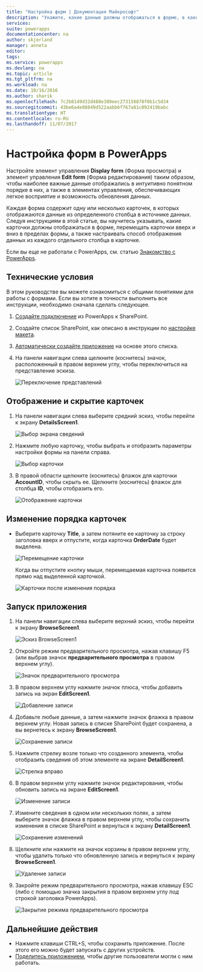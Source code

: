 ```yaml
---
title: "Настройка форм | Документация Майкрософт"
description: "Укажите, какие данные должны отображаться в форме, в каком порядке и в каких элементах управления."
services: 
suite: powerapps
documentationcenter: na
author: skjerland
manager: anneta
editor: 
tags: 
ms.service: powerapps
ms.devlang: na
ms.topic: article
ms.tgt_pltfrm: na
ms.workload: na
ms.date: 10/16/2016
ms.author: sharik
ms.openlocfilehash: 7c2b8149d32d488e389eec273158870f0b1c5d34
ms.sourcegitcommit: 43be6a4e08849d522aabb6f767a81c092419babc
ms.translationtype: HT
ms.contentlocale: ru-RU
ms.lasthandoff: 11/07/2017
---
```

# <a name="customize-forms-in-powerapps"></a>Настройка форм в PowerApps
Настройте элемент управления **Display form** (Форма просмотра) и элемент управления **Edit form** (Форма редактирования) таким образом, чтобы наиболее важные данные отображались в интуитивно понятном порядке в них, а также в элементах управления, обеспечивающих легкое восприятие и возможность обновления данных.

Каждая форма содержит одну или несколько карточек, в которых отображаются данные из определенного столбца в источнике данных. Следуя инструкциям в этой статье, вы научитесь указывать, какие карточки должны отображаться в форме, перемещать карточки вверх и вниз в пределах формы, а также настраивать способ отображения данных из каждого отдельного столбца в карточке.

Если вы еще не работали с PowerApps, см. статью [Знакомство с PowerApps](getting-started.md).

## <a name="prerequisites"></a>Технические условия
В этом руководстве вы можете ознакомиться с общими понятиями для работы с формами. Если вы хотите в точности выполнить все инструкции, необходимо сначала сделать следующее.

1. [Создайте подключение](connect-to-sharepoint.md) из PowerApps к SharePoint.
2. Создайте список SharePoint, как описано в инструкции по [настройке макета](customize-layout-sharepoint.md).
3. [Автоматически создайте приложение](app-from-sharepoint.md) на основе этого списка.
4. На панели навигации слева щелкните (коснитесь) значок, расположенный в правом верхнем углу, чтобы переключиться на представление эскиза.
   
    ![Переключение представлений](./media/customize-forms-sharepoint/toggle-view.png)

## <a name="show-and-hide-cards"></a>Отображение и скрытие карточек
1. На панели навигации слева выберите средний эскиз, чтобы перейти к экрану **DetailsScreen1**.
   
    ![Выбор экрана сведений](./media/customize-forms-sharepoint/details-thumbnail.png)
2. Нажмите любую карточку, чтобы выбрать и отобразить параметры настройки формы на панели справа.
   
    ![Выбор карточки](./media/customize-forms-sharepoint/select-card.png)
3. В правой области щелкните (коснитесь) флажок для карточки **AccountID**, чтобы скрыть ее. Щелкните (коснитесь) флажок для столбца **ID**, чтобы отобразить его.
   
    ![Отображение карточки](./media/customize-forms-sharepoint/checkbox.png)

## <a name="reorder-the-cards"></a>Изменение порядка карточек
* Выберите карточку **Title**, а затем потяните ее карточку за строку заголовка вверх и отпустите, когда карточка **OrderDate** будет выделена.
  
    ![Перемещение карточки](./media/customize-forms-sharepoint/move-card.png)
  
    Когда вы отпустите кнопку мыши, перемещаемая карточка появится прямо над выделенной карточкой.
  
    ![Карточки после изменения порядка](./media/customize-forms-sharepoint/reordered-card.png)

## <a name="run-the-app"></a>Запуск приложения
1. На панели навигации слева выберите верхний эскиз, чтобы перейти к экрану **BrowseScreen1**.
   
    ![Эскиз BrowseScreen1](./media/customize-forms-sharepoint/browse-thumbnail.png)
2. Откройте режим предварительного просмотра, нажав клавишу F5 (или выбрав значок **предварительного просмотра** в правом верхнем углу).  
   
    ![Значок предварительного просмотра](./media/customize-forms-sharepoint/open-preview.png)
3. В правом верхнем углу нажмите значок плюса, чтобы добавить запись на экран **EditScreen1**.
   
    ![Добавление записи](./media/customize-forms-sharepoint/add-record.png)
4. Добавьте любые данные, а затем нажмите значок флажка в правом верхнем углу. Новая запись в списке SharePoint будет сохранена, а вы вернетесь к экрану **BrowseScreen1**.
   
    ![Сохранение записи](./media/customize-forms-sharepoint/save-record.png)
5. Нажмите стрелку возле только что созданного элемента, чтобы отобразить сведения об этом элементе на экране **DetailScreen1**.  
   
    ![Стрелка вправо](./media/customize-forms-sharepoint/right-arrow.png)
6. В правом верхнем углу нажмите значок редактирования, чтобы обновить запись на экране **EditScreen1**.
   
    ![Изменение записи](./media/customize-forms-sharepoint/edit-record.png)
7. Измените сведения в одном или нескольких полях, а затем выберите значок флажка в правом верхнем углу, чтобы сохранить изменения в списке SharePoint и вернуться к экрану **DetailScreen1**.  
   
    ![Сохранение изменений](./media/customize-forms-sharepoint/save-record.png)
8. Щелкните или нажмите на значок корзины в правом верхнем углу, чтобы удалить только что обновленную запись и вернуться к экрану **BrowseScreen1**.
   
    ![Удаление записи](./media/customize-forms-sharepoint/delete-record.png)
9. Закройте режим предварительного просмотра, нажав клавишу ESC (либо с помощью значка закрытия в правом верхнем углу *под* строкой заголовка PowerApps).
   
    ![Закрытие режима предварительного просмотра](./media/customize-forms-sharepoint/close-preview.png)

## <a name="next-steps"></a>Дальнейшие действия
* Нажмите клавиши CTRL+S, чтобы сохранить приложение. После этого его можно будет запускать с других устройств.
* [Поделитесь приложением](share-app.md), чтобы другие пользователи могли с ним работать.

